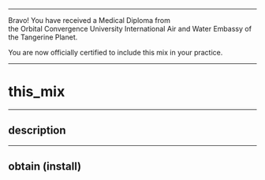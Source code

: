 




******

Bravo!  You have received a Medical Diploma from   
the Orbital Convergence University International Air 
and Water Embassy of the Tangerine Planet.  

You are now officially certified to include this 
mix in your practice.

******


# this_mix

---

## description
		
---		
		
## obtain (install)
